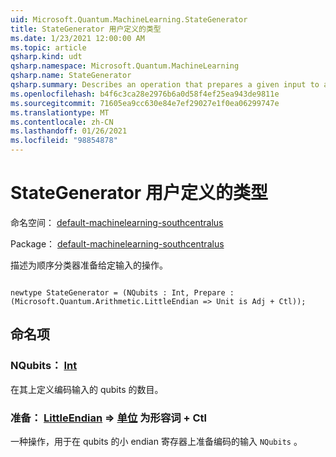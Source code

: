 ```yaml
---
uid: Microsoft.Quantum.MachineLearning.StateGenerator
title: StateGenerator 用户定义的类型
ms.date: 1/23/2021 12:00:00 AM
ms.topic: article
qsharp.kind: udt
qsharp.namespace: Microsoft.Quantum.MachineLearning
qsharp.name: StateGenerator
qsharp.summary: Describes an operation that prepares a given input to a sequential classifier.
ms.openlocfilehash: b4f6c3ca28e2976b6a0d58f4ef25ea943de9811e
ms.sourcegitcommit: 71605ea9cc630e84e7ef29027e1f0ea06299747e
ms.translationtype: MT
ms.contentlocale: zh-CN
ms.lasthandoff: 01/26/2021
ms.locfileid: "98854878"
---
```

# <a name="stategenerator-user-defined-type"></a>StateGenerator 用户定义的类型

命名空间： [default-machinelearning-southcentralus](xref:Microsoft.Quantum.MachineLearning)

Package： [default-machinelearning-southcentralus](https://nuget.org/packages/Microsoft.Quantum.MachineLearning)


描述为顺序分类器准备给定输入的操作。

```qsharp

newtype StateGenerator = (NQubits : Int, Prepare : (Microsoft.Quantum.Arithmetic.LittleEndian => Unit is Adj + Ctl));
```



## <a name="named-items"></a>命名项

### <a name="nqubits--int"></a>NQubits： [Int](xref:microsoft.quantum.lang-ref.int)

在其上定义编码输入的 qubits 的数目。
### <a name="prepare--littleendian--unit--is-adj--ctl"></a>准备： [LittleEndian](xref:Microsoft.Quantum.Arithmetic.LittleEndian) => [单位](xref:microsoft.quantum.lang-ref.unit)  为形容词 + Ctl

一种操作，用于在 qubits 的小 endian 寄存器上准备编码的输入 `NQubits` 。